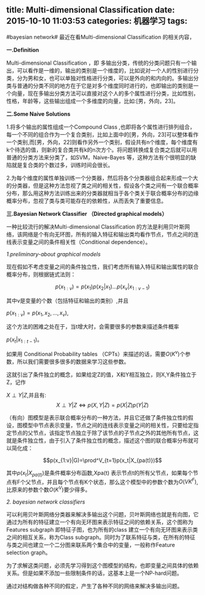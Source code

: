 title: Multi-dimensional Classification
date: 2015-10-10 11:03:53
categories: 机器学习
tags:
---
#bayesian network#
最近在看Multi-dimensional Classification 的相关内容，

**一.Definition**

Multi-dimensional Classification ，即 多输出分类，传统的分类问题只有一个输出，可以看作是一维的，输出的类别是一个维度的，比如说对一个人的性别进行分类，分为男和女，也可以单独对性格进行分类，可以是外向的和内向的。多输出分类与普通的分类不同的地方在于它是对多个维度同时进行的，也即输出的类别是一个向量，现在多输出分类方法可以直接对这个人的多个属性进行分类，比如性别，性格，年龄等，这些输出组成一个多维度的向量，比如:[男，外向，23]。

**二.Some Naive Solutions**

1.将多个输出的属性组成一个Compound Class ,也即将各个属性进行排列组合，每一个不同的组合作为一个复合类别，比如上面中的[男，外向，23]可以整体看作一个类别,而[男，外向，22]则看作另外一个类别，假设共有n个维度，每个维度有k个待选的值，则新的复合类共有k的n次方个。将问题转换成复合类之后就可以用普通的分类方法来分类了，如SVM，Naive-Bayes 等，这种方法有个很明显的缺陷就是复合类的个数过多，训练时间会很长。

2.为每个维度的属性单独训练一个分类器，然后将各个分类器组合起来形成一个大的分类器，但是这种方法忽视了类之间的相关性，假设各个类之间有一个联合概率分布，那么用这种方法训练出来的分类器就相当于各个类关于联合概率分布的边缘概率分布，忽视了类与类可能存在的依赖性，从而丢失了重要信息。

**三.Bayesian Network Classifier （Directed graphical models）**

一种比较流行的解决Multi-dimensional Classification 的方法是利用贝叶斯网络，该网络是个有向无环图，所有的输入特征和输出类均看作节点，节点之间的连线表示变量之间的条件相关性（Conditional dependence）。

*1.preliminary-about graphical models*

现在假如不考虑变量之间的条件独立性，我们考虑所有输入特征和输出属性的联合概率分布，则根据链式法则：

$$p(x_{1:v})=p(x_1)p(x_2|x_1)\ldots p(x_v|x_{1:v-1})$$

其中v是变量的个数（包括特征和输出的类别）,并且

$p(x_{1:v})=p(x_1,x_2,\ldots,x_v)$,

这个方法的困难之处在于，当t增大时，会需要很多的参数来描述条件概率

$p(x_t|x_{1:t-1})$。

如果用 Conditional Probability tables （CPTs）来描述的话，需要$O(K^v)$个参数，所以我们需要很多很多的数据来学习这些参数。

这就引出了条件独立的概念，如果给定Z的值，X和Y相互独立，则X,Y条件独立于Z，记作

$X\perp Y|Z$,并且有:$$X\perp Y |Z \Leftrightarrow p(X,Y|Z)=p(X|Z)p(Y|Z)$$

（有向）图模型是表示联合概率分布的一种方法，并且它还做了条件独立性的假设，图模型中节点表示变量，节点之间的连线表示变量之间的相关性，只要给定指定节点的父节点，该指定节点独立于除了该节点的子节点之外的其他所有节点，这就是条件独立性，由于引入了条件独立性的概念，描述这个图的联合概率分布就可以简化成：

$$p(x_{1:v}|G)=\prod^V_{t=1}p(x_t|X_{pa(t)})$$

其中$p(x_t|X_{pa(t)})$是条件概率分布函数,Xpa(t) 表示节点t的所有父节点，如果每个节点有F个父节点，并且每个节点有K个状态，那么这个模型中的参数个数为$O(VK^F)$,比原来的参数个数$O(K^V)$要少得多。

*2. bayesian network classifiers*

可以利用贝叶斯网络分类器来解决多输出这个问题，贝叶斯网络也就是有向图，它通过为所有的特征建立一个有向无环图来表示特征之间的依赖关系，这个图称为Features subgraph 即特征子图，也为所有的class 建立一个有向无环图来表示类之间的相互关系，称为Class subgraph。同时为了联系特征与类，在所有的特征与类之间也建立一个二分图来联系两个集合中的变量，一般称作Feature selection graph。

为了求解这类问题，必须先学习得到这个图模型的结构，也即变量之间具体的依赖关系。但是如果不添加一些限制条件的话，这基本上是一个NP-hard问题。

通过对结构做各种不同的假定，产生了各种不同的网络来解决多输出问题。
